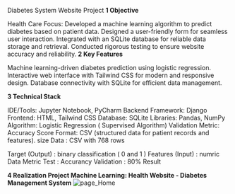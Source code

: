 Diabetes System Website Project
**1 Objective**

Health Care Focus: Developed a machine learning algorithm to predict diabetes based on patient data.
Designed a user-friendly form for seamless user interaction.
Integrated with an SQLite database for reliable data storage and retrieval.
Conducted rigorous testing to ensure website accuracy and reliability.
**2 Key Features**

Machine learning-driven diabetes prediction using logistic regression.
Interactive web interface with Tailwind CSS for modern and responsive design.
Database connectivity with SQLite for efficient data management.

**3 Technical Stack**

IDE/Tools: Jupyter Notebook, PyCharm
Backend Framework: Django
Frontend: HTML, Tailwind CSS
Database: SQLite
Libraries: Pandas, NumPy
Algorithm: Logistic Regression ( Supervised Algorithm)
Validation Metric: Accuracy Score
Format: CSV (structured data for patient records and features).
size Data : CSV with 768 rows

 Target (Output) : binary classification ( 0 and 1 )
 Features (Input) : numric Data
 Metric Test : Accurancy Validation : 80% Result

 **4 Realization Project Machine Learning: Health Website - Diabetes Management System**
 ![page_Home](https://github.com/user-attachments/assets/67763a11-060f-46d6-b641-9cd1e0ad0632)

